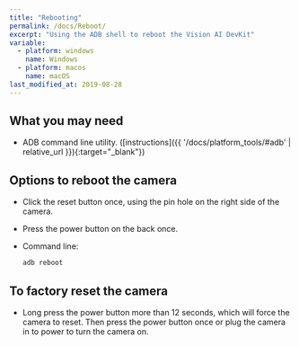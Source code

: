 ```yaml
---
title: "Rebooting"
permalink: /docs/Reboot/
excerpt: "Using the ADB shell to reboot the Vision AI DevKit"
variable:
  - platform: windows
    name: Windows
  - platform: macos
    name: macOS
last_modified_at: 2019-08-28
---
```

## What you may need

* ADB command line utility. ([instructions]({{ '/docs/platform_tools/#adb' | relative_url }}){:target="_blank"})

## Options to reboot the camera

* Click the reset button once, using the pin hole on the right side of the camera.
* Press the power button on the back once.
* Command line:

  ```cmd
  adb reboot
  ```
## To factory reset the camera

* Long press the power button more than 12 seconds, which will force the camera to reset. Then press the power button once or plug the camera in to power to turn the camera on.
